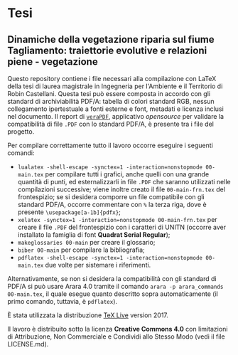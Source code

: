 # Tesi

## Dinamiche della vegetazione riparia sul fiume Tagliamento: traiettorie evolutive e relazioni piene - vegetazione

Questo repository contiene i file necessari alla compilazione con LaTeX della tesi di laurea magistrale in Ingegneria per l'Ambiente e il Territorio di Robin Castellani.
Questa tesi può essere composta in accordo con gli standard di archiviabilità PDF/A: tabella di colori standard RGB, nessun collegamento ipertestuale a fonti esterne e font, metadati e licenza inclusi nel documento. Il report di [`veraPDF`](verapdf.org), applicativo *opensource* per validare la compatibilità di file `.PDF` con lo standard PDF/A, è presente tra i file del progetto.

Per compilare correttamente tutto il lavoro occorre eseguire i seguenti comandi:
- `lualatex -shell-escape -synctex=1 -interaction=nonstopmode 00-main.tex` per compilare tutti i grafici, anche quelli con una grande quantità di punti, ed esternalizzarli in file `.PDF` che saranno utilizzati nelle compilazioni
successive; viene inoltre creato il file `00-main-frn.tex` del frontespizio; se si desidera comporre un file compatibile con gli standard PDF/A, occorre commentare con `%` la terza riga, dove è presente `\usepackage[a-1b]{pdfx}`;
- `xelatex -synctex=1 -interaction=nonstopmode 00-main-frn.tex` per creare il file `.PDF` del frontespizio con i caratteri di UNITN (occorre aver installato la famiglia di font **Quadrat Serial Regular**);
- `makeglossaries 00-main` per creare il glossario;
- `biber 00-main` per compilare la bibliografia;
- `pdflatex -shell-escape -synctex=1 -interaction=nonstopmode 00-main.tex` due volte per sistemare i riferimenti.

Alternativamente, se non si desidera la compatibilità con gli standard di PDF/A si può usare Arara 4.0 tramite il comando
`arara -p arara_commands 00-main.tex`, il quale esegue quanto descritto sopra automaticamente (il primo comando, tuttavia, è `pdflatex`).

È stata utilizzata la distribuzione [TeX Live](http://http://tug.org/texlive) version 2017.

Il lavoro è distribuito sotto la licenza **Creative Commons 4.0** con limitazioni di Attribuzione, Non Commerciale e Condividi allo Stesso Modo (vedi il file LICENSE.md).
